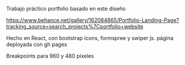 Trabajo práctico portfolio basado en este diseño

https://www.behance.net/gallery/162084865/Portfolio-Landing-Page?tracking_source=search_projects%7Cportfolio+website

Hecho en React, con bootstrap icons, formspree y swiper js. página deployada con gh pages

Breakpoints para 960 y 480 pixeles
